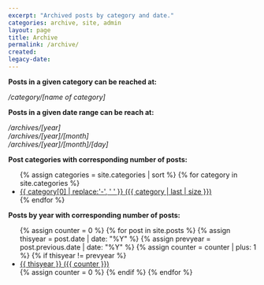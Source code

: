 ```yaml
---
excerpt: "Archived posts by category and date."
categories: archive, site, admin
layout: page
title: Archive
permalink: /archive/
created:
legacy-date:
---
```


<p><strong>Posts in a given category can be reached at:</strong></p>
<p><i>/category/[name of category]</i></p>
<p><strong>Posts in a given date range can be reach at:</strong></p>
<p><i>/archives/[year]</i><br>
<i>/archives/[year]/[month]</i><br>
<i>/archives/[year]/[month]/[day]</i></p>

<section id="category-list" class="piped-list">
<p><strong>Post categories with corresponding number of posts:</strong></p>
<ul>
	{% assign categories = site.categories | sort %}
	{% for category in site.categories %}
	<li>
		<a href="/category/{{ category | first | slugify }}/">{{ category[0] | replace:'-', ' ' }} ({{ category | last | size }})</a>
	</li>
	{% endfor %}
</ul>
</section>

<section id="date-list" class="piped-list">
<p><strong>Posts by year with corresponding number of posts:</strong></p>
<ul>
{% assign counter = 0 %}
{% for post in site.posts %}
  {% assign thisyear = post.date | date: "%Y" %}
  {% assign prevyear = post.previous.date | date: "%Y" %}
  {% assign counter = counter | plus: 1 %}
  {% if thisyear != prevyear %}
    <li><a href="/archives/{{ post.date | date:'%Y' }}">{{ thisyear }} ({{ counter }})</a></li>
    {% assign counter = 0 %}
  {% endif %}
{% endfor %}
</ul>
</section>
